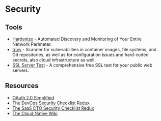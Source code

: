 # Security

## Tools

- [Hardenize](https://www.hardenize.com/) - Automated Discovery and Monitoring of Your Entire Network Perimeter.
- [trivy](https://github.com/aquasecurity/trivy) - Scanner for vulnerabilities in container images, file systems, and Git repositories, as well as for configuration issues and hard-coded secrets, also cloud infrastructure as well.
- [SSL Server Test](https://www.ssllabs.com/ssltest/) - A comprehensive free SSL test for your public web servers.

## Resources

- [OAuth 2.0 Simplified](https://www.oauth.com/)
- [The DevOps Security Checklist Redux](https://www.goldfiglabs.com/guide/devops-security-checklist/)
- [The SaaS CTO Security Checklist Redux](https://www.goldfiglabs.com/guide/saas-cto-security-checklist/)
- [The Cloud Native Wiki](https://www.aquasec.com/cloud-native-academy/)
